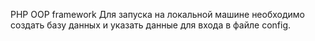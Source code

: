 PHP OOP framework
Для запуска на локальной машине необходимо создать базу данных и указать данные для входа в файле config.
